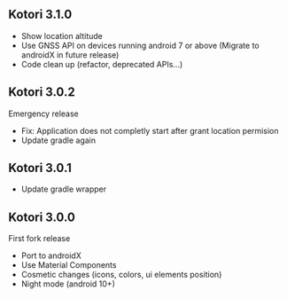## Kotori 3.1.0

- Show location altitude
- Use GNSS API on devices running android 7 or above (Migrate to androidX in future release)
- Code clean up (refactor, deprecated APIs...)

## Kotori 3.0.2

Emergency release

- Fix: Application does not completly start after grant location permision
- Update gradle again

## Kotori 3.0.1

- Update gradle wrapper

## Kotori 3.0.0

First fork release

- Port to androidX
- Use Material Components
- Cosmetic changes (icons, colors, ui elements position)
- Night mode (android 10+)